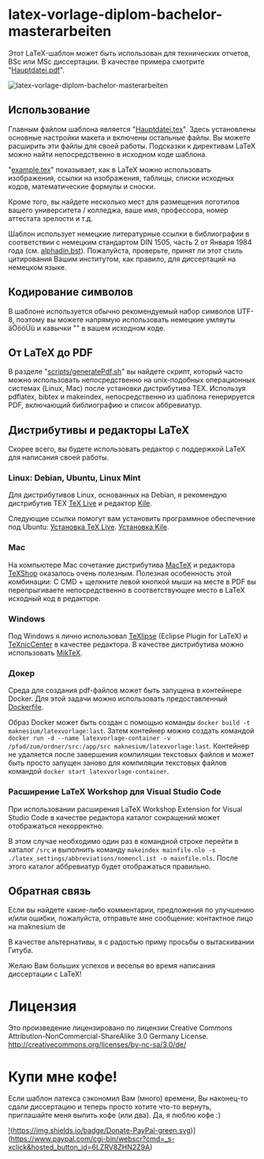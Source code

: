 # latex-vorlage-diplom-bachelor-masterarbeiten #

Этот LaTeX-шаблон может быть использован для технических отчетов, BSc или MSc диссертации. В качестве примера смотрите "[Hauptdatei.pdf](../../src/Hauptdatei.pdf)".

![latex-vorlage-diplom-bachelor-masterarbeiten](../../main.png "latex-template-diplom-bachelor-masterthesis")

## Использование

Главным файлом шаблона является "[Hauptdatei.tex](../../src/Hauptdatei.tex)". Здесь установлены основные настройки макета и включены остальные файлы. Вы можете расширить эти файлы для своей работы. Подсказки к директивам LaTeX можно найти непосредственно в исходном коде шаблона.

"[example.tex](../../src/example.tex)" показывает, как в LaTeX можно использовать изображения, ссылки на изображения, таблицы, списки исходных кодов, математические формулы и сноски.

Кроме того, вы найдете несколько мест для размещения логотипов вашего университета / колледжа, ваше имя, профессора, номер аттестата зрелости и т.д.

Шаблон использует немецкие литературные ссылки в библиографии в соответствии с немецким стандартом DIN 1505, часть 2 от Января 1984 года (см. [alphadin.bst](../../src/alphadin.bst)). Пожалуйста, проверьте, принят ли этот стиль цитирования Вашим институтом, как правило, для диссертаций на немецком языке.

## Кодирование символов

В шаблоне используется обычно рекомендуемый набор символов UTF-8, поэтому вы можете напрямую использовать немецкие умляуты äÖööÜü и кавычки "" в вашем исходном коде.

## От LaTeX до PDF

В разделе "[scripts/generatePdf.sh](../../scripts/generatePdf.sh)" вы найдете скрипт, который часто можно использовать непосредственно на unix-подобных операционных системах (Linux, Mac) после установки дистрибутива TEX. Используя pdflatex, bibtex и makeindex, непосредственно из шаблона генерируется PDF, включающий библиографию и список аббревиатур.

## Дистрибутивы и редакторы LaTeX

Скорее всего, вы будете использовать редактор с поддержкой LaTeX для написания своей работы.

### Linux: Debian, Ubuntu, Linux Mint

Для дистрибутивов Linux, основанных на Debian, я рекомендую дистрибутив TEX [TeX Live](http://www.tug.org/texlive/ "TeX Live") и редактор [Kile](http://kile.sourceforge.net/ "Kile").

Следующие ссылки помогут вам установить программное обеспечение под Ubuntu:
[Установка TeX Live](http://wiki.ubuntuusers.de/LATEX#TeX-Live "Установка TeX Live").
[Установка Kile](http://wiki.ubuntuusers.de/Kile "Установка Kile").

### Mac

На компьютере Mac сочетание дистрибутива [MacTeX](http://www.tug.org/mactex/ "MacTeX") и редактора [TeXShop](http://pages.uoregon.edu/koch/texshop/ "TeXShop") оказалось очень полезным. Полезная особенность этой комбинации: С CMD + щелкните левой кнопкой мыши на месте в PDF вы перепрыгиваете непосредственно в соответствующее место в LaTeX исходный код в редакторе.

### Windows

Под Windows я лично использовал [TeXlipse](http://texlipse.sourceforge.net/ "TeXlipse") (Eclipse Plugin for LaTeX) и [TeXnicCenter](http://www.texniccenter.org/ "TeXnicCenter") в качестве редактора. В качестве дистрибутива можно использовать [MikTeX](http://miktex.org/ "MikTeX").

### Докер

Среда для создания pdf-файлов может быть запущена в контейнере Docker. Для этой задачи можно использовать предоставленный [Dockerfile](../../Dockerfile).

Образ Docker может быть создан с помощью команды `docker build -t maknesium/latexvorlage:last`. Затем контейнер можно создать командой `docker run -d --name latexvorlage-container -v /pfad/zum/ordner/src:/app/src maknesium/latexvorlage:last`. Контейнер не удаляется после завершения компиляции текстовых файлов и может быть просто запущен заново для компиляции текстовых файлов командой `docker start latexvorlage-container`.

### Расширение LaTeX Workshop для Visual Studio Code

При использовании расширения LaTeX Workshop Extension for Visual Studio Code в качестве редактора каталог сокращений может отображаться некорректно.

В этом случае необходимо один раз в командной строке перейти в каталог `/src` и выполнить команду `makeindex mainfile.nlo -s ./latex_settings/abbreviations/nomencl.ist -o mainfile.nls`. После этого каталог аббревиатур будет отображаться правильно.

## Обратная связь

Если вы найдете какие-либо комментарии, предложения по улучшению и/или ошибки, пожалуйста, отправьте мне сообщение:
контактное лицо на maknesium de

В качестве альтернативы, я с радостью приму просьбы о вытаскивании Гитуба.

Желаю Вам больших успехов и веселья во время написания диссертации с LaTeX!

# Лицензия

Это произведение лицензировано по лицензии Creative Commons Attribution-NonCommercial-ShareAlike 3.0 Germany License.
http://creativecommons.org/licenses/by-nc-sa/3.0/de/

# Купи мне кофе!

Если шаблон латекса сэкономил Вам (много) времени, Вы наконец-то сдали диссертацию и теперь просто хотите что-то вернуть, приглашайте меня выпить кофе (или два). Да, я люблю кофе :)

[!](Пожертвовать)(https://img.shields.io/badge/Donate-PayPal-green.svg)] (https://www.paypal.com/cgi-bin/webscr?cmd=_s-xclick&hosted_button_id=6LZRV8ZHN2Z9A)